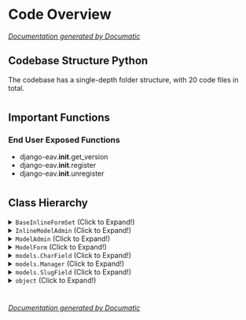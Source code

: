 # Code Overview

[_Documentation generated by Documatic_](https://www.documatic.com)

<!---Documatic-section-Codebase Structure Python-start--->
## Codebase Structure Python

The codebase has a single-depth folder structure,
                with 20 code files in total.

# #
<!---Documatic-section-Codebase Structure Python-end--->

<!---Documatic-section-Important Functions-start--->
## Important Functions

<!---Documatic-block-important_funcs-start--->
<!---Documatic-block-end_user_funcs-start--->
### End User Exposed Functions

* django-eav.__init__.get_version
* django-eav.__init__.register
* django-eav.__init__.unregister
<!---Documatic-block-end_user_funcs-end--->
<!---Documatic-block-important_funcs-end--->

# #
<!---Documatic-section-Important Functions-end--->

<!---Documatic-section-Class Hierarchy-start--->
## Class Hierarchy

<!---Documatic-block-BaseInlineFormSet-start--->
<details>
	<summary><code>BaseInlineFormSet</code> (Click to Expand!)</summary>

* eav.admin.BaseEntityInlineFormSet
</details>
<!---Documatic-block-BaseInlineFormSet-end--->

<!---Documatic-block-InlineModelAdmin-start--->
<details>
	<summary><code>InlineModelAdmin</code> (Click to Expand!)</summary>

* eav.admin.BaseEntityInline
</details>
<!---Documatic-block-InlineModelAdmin-end--->

<!---Documatic-block-ModelAdmin-start--->
<details>
	<summary><code>ModelAdmin</code> (Click to Expand!)</summary>

* eav.admin.AttributeAdmin
* eav.admin.BaseEntityAdmin
</details>
<!---Documatic-block-ModelAdmin-end--->

<!---Documatic-block-ModelForm-start--->
<details>
	<summary><code>ModelForm</code> (Click to Expand!)</summary>

* eav.forms.BaseDynamicEntityForm
</details>
<!---Documatic-block-ModelForm-end--->

<!---Documatic-block-models.CharField-start--->
<details>
	<summary><code>models.CharField</code> (Click to Expand!)</summary>

* eav.fields.EavDatatypeField
</details>
<!---Documatic-block-models.CharField-end--->

<!---Documatic-block-models.Manager-start--->
<details>
	<summary><code>models.Manager</code> (Click to Expand!)</summary>

* eav.managers.EntityManager
</details>
<!---Documatic-block-models.Manager-end--->

<!---Documatic-block-models.SlugField-start--->
<details>
	<summary><code>models.SlugField</code> (Click to Expand!)</summary>

* eav.fields.EavSlugField
</details>
<!---Documatic-block-models.SlugField-end--->

<!---Documatic-block-object-start--->
<details>
	<summary><code>object</code> (Click to Expand!)</summary>

* eav.registry.EavConfig
* eav.registry.Registry
</details>
<!---Documatic-block-object-end--->

# #
<!---Documatic-section-Class Hierarchy-end--->

[_Documentation generated by Documatic_](https://www.documatic.com)